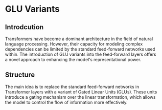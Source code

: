 # GLU Variants

## Introdcution
Transformers have become a dominant architecture in the field of natural language processing. However, their capacity for modeling complex dependencies can be limited by the standard feed-forward networks used within. The introduction of GLU variants into the feed-forward layers offers a novel approach to enhancing the model's representational power.

## Structure
The main idea is to replace the standard feed-forward networks in Transformer layers with a variant of Gated Linear Units (GLUs). These units introduce a gating mechanism over the linear transformation, which allows the model to control the flow of information more effectively.

